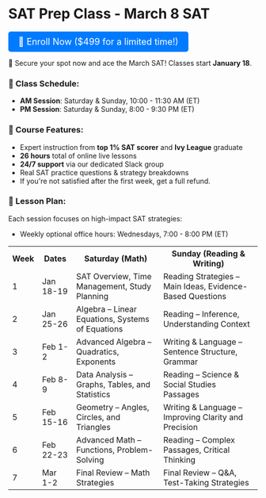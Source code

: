 # SAT Prep Class - March 8 SAT
<a href="https://99ahiaxszvi.typeform.com/to/EEHIH2Kx" style="display: inline-block; background-color: #007BFF; color: white; padding: 10px 20px; text-align: center; text-decoration: none; font-size: 18px; border-radius: 5px;">🚀 Enroll Now ($499 for a limited time!)</a>

📢 Secure your spot now and ace the March SAT! Classes start **January 18**.
### 📅 Class Schedule:
- **AM Session**: Saturday & Sunday, 10:00 - 11:30 AM (ET)
- **PM Session**: Saturday & Sunday, 8:00 - 9:30 PM (ET)

### 📌 Course Features:
- Expert instruction from **top 1% SAT scorer** and **Ivy League** graduate
- **26 hours** total of online live lessons 
- **24/7 support** via our dedicated Slack group
- Real SAT practice questions & strategy breakdowns
- If you're not satisfied after the first week, get a full refund.


### 📖 Lesson Plan:
Each session focuses on high-impact SAT strategies:
- Weekly optional office hours: Wednesdays, 7:00 - 8:00 PM (ET)
<table>
<tr>
<th>Week</th>
<th>Dates</th>
<th>Saturday (Math)</th>
<th>Sunday (Reading & Writing)</th>
</tr>
<tr>
<td>1</td>
<td>Jan 18-19</td>
<td>SAT Overview, Time Management, Study Planning</td>
<td>Reading Strategies – Main Ideas, Evidence-Based Questions</td>
</tr>
<tr>
<td>2</td>
<td>Jan 25-26</td>
<td>Algebra – Linear Equations, Systems of Equations</td>
<td>Reading – Inference, Understanding Context</td>
</tr>
<tr>
<td>3</td>
<td>Feb 1-2</td>
<td>Advanced Algebra – Quadratics, Exponents</td>
<td>Writing & Language – Sentence Structure, Grammar</td>
</tr>
<tr>
<td>4</td>
<td>Feb 8-9</td>
<td>Data Analysis – Graphs, Tables, and Statistics</td>
<td>Reading – Science & Social Studies Passages</td>
</tr>
<tr>
<td>5</td>
<td>Feb 15-16</td>
<td>Geometry – Angles, Circles, and Triangles</td>
<td>Writing & Language – Improving Clarity and Precision</td>
</tr>
<tr>
<td>6</td>
<td>Feb 22-23</td>
<td>Advanced Math – Functions, Problem-Solving</td>
<td>Reading – Complex Passages, Critical Thinking</td>
</tr>
<tr>
<td>7</td>
<td>Mar 1-2</td>
<td>Final Review – Math Strategies</td>
<td>Final Review – Q&A, Test-Taking Strategies</td>
</tr>
</table>



